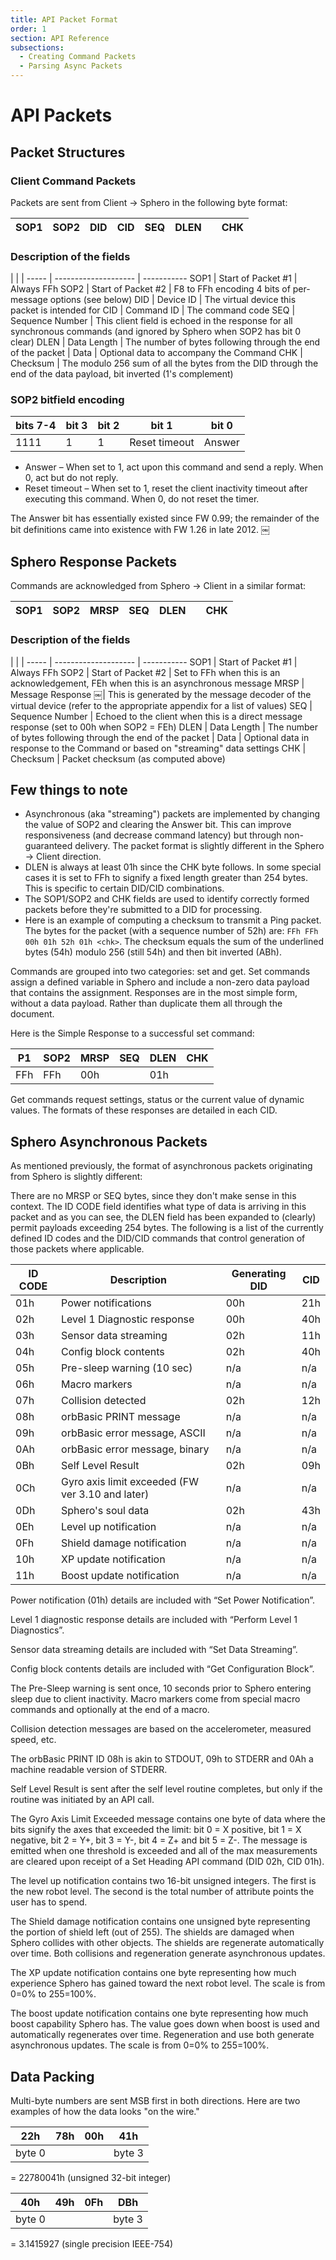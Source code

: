 ```yaml
---
title: API Packet Format
order: 1
section: API Reference
subsections:
  - Creating Command Packets
  - Parsing Async Packets
---
```


# API Packets

## Packet Structures

### Client Command Packets

Packets are sent from Client → Sphero in the following byte format:

SOP1 | SOP2 | DID | CID | SEQ | DLEN | <data> | CHK
-----|------|-----|-----|-----|------|--------|----

### Description of the fields

|      |                      |
-----  | -------------------- | -----------
SOP1   | Start of Packet #1   | Always FFh
SOP2   | Start of Packet #2   | F8 to FFh encoding 4 bits of per-message options (see below)
DID    | Device ID            | The virtual device this packet is intended for
CID    | Command ID           | The command code
SEQ    | Sequence Number      | This client field is echoed in the response for all synchronous commands (and ignored by Sphero when SOP2 has bit 0 clear)
DLEN   | Data Length          | The number of bytes following through the end of the packet
<data> | Data                 | Optional data to accompany the Command
CHK    | Checksum             | The modulo 256 sum of all the bytes from the DID through the end of the data payload, bit inverted (1's complement)

### SOP2 bitfield encoding

bits 7-4  | bit 3   | bit 2   | bit 1           | bit 0
--------- | ------- | ------- | --------------- | -----
1111      | 1       | 1       | Reset timeout   | Answer

* Answer – When set to 1, act upon this command and send a reply.
  When 0, act but do not reply.
* Reset timeout – When set to 1, reset the client inactivity timeout after executing this command.
  When 0, do not reset the timer.

The Answer bit has essentially existed since FW 0.99; the remainder of the bit definitions came into existence with FW 1.26 in late 2012.
￼
## Sphero Response Packets

Commands are acknowledged from Sphero → Client in a similar format:

SOP1  | SOP2   | MRSP   | SEQ   | DLEN   | <data>   | CHK
----- | ------ | ------ | ----- | ------ | -------- | ----

### Description of the fields

|      |                      |
-----  | -------------------- | -----------
SOP1   | Start of Packet #1   | Always FFh
SOP2   | Start of Packet #2   | Set to FFh when this is an acknowledgement, FEh when this is an asynchronous message
MRSP   | Message Response    ￼| This is generated by the message decoder of the virtual device (refer to the appropriate appendix for a list of values)
SEQ    | Sequence Number      | Echoed to the client when this is a direct message response (set to 00h when SOP2 = FEh)
DLEN   | Data Length          | The number of bytes following through the end of the packet
<data> | Data                 | Optional data in response to the Command or based on "streaming" data settings
CHK    | Checksum             | Packet checksum (as computed above)

## Few things to note

* Asynchronous (aka "streaming") packets are implemented by changing the value of SOP2 and clearing the Answer bit.
  This can improve responsiveness (and decrease command latency) but through non-guaranteed delivery.
  The packet format is slightly different in the Sphero → Client direction.
* DLEN is always at least 01h since the CHK byte follows.
  In some special cases it is set to FFh to signify a fixed <data> length greater than 254 bytes.
  This is specific to certain DID/CID combinations.
* The SOP1/SOP2 and CHK fields are used to identify correctly formed packets before they're submitted to a DID for processing.
* Here is an example of computing a checksum to transmit a Ping packet.
  The bytes for the packet (with a sequence number of 52h) are: `FFh FFh 00h 01h 52h 01h <chk>`.
  The checksum equals the sum of the underlined bytes (54h) modulo 256 (still 54h) and then bit inverted (ABh).

Commands are grouped into two categories: set and get.
Set commands assign a defined variable in Sphero and include a non-zero data payload that contains the assignment.
Responses are in the most simple form, without a data payload.
Rather than duplicate them all through the document.

Here is the Simple Response to a successful set command:

P1   | SOP2   | MRSP   | SEQ        | DLEN   | CHK
---- | ------ | ------ | ---------- | ------ | -----
FFh  | FFh    | 00h    | <echoed>   | 01h    | <computed>

Get commands request settings, status or the current value of dynamic values.
The formats of these responses are detailed in each CID.

## Sphero Asynchronous Packets

As mentioned previously, the format of asynchronous packets originating from Sphero is slightly different:

There are no MRSP or SEQ bytes, since they don't make sense in this context.
The ID CODE field identifies what type of data is arriving in this packet and as you can see, the DLEN field has been expanded to (clearly) permit payloads exceeding 254 bytes.
The following is a list of the currently defined ID codes and the DID/CID commands that control generation of those packets where applicable.

ID CODE  | Description                                      | Generating DID   | CID
-------- | -------------                                    | ---------------- | ----
01h      | Power notifications                              | 00h              | 21h
02h      | Level 1 Diagnostic response                      | 00h              | 40h
03h      | Sensor data streaming                            | 02h              | 11h
04h      | Config block contents                            | 02h              | 40h
05h      | Pre-sleep warning (10 sec)                       | n/a              | n/a
06h      | Macro markers                                    | n/a              | n/a
07h      | Collision detected                               | 02h              | 12h
08h      | orbBasic PRINT message                           | n/a              | n/a
09h      | orbBasic error message, ASCII                    | n/a              | n/a
0Ah      | orbBasic error message, binary                   | n/a              | n/a
0Bh      | Self Level Result                                | 02h              | 09h
0Ch      | Gyro axis limit exceeded (FW ver 3.10 and later) | n/a              | n/a
0Dh      | Sphero's soul data                               | 02h              | 43h
0Eh      | Level up notification                            | n/a              | n/a
0Fh      | Shield damage notification                       | n/a              | n/a
10h      | XP update notification                           | n/a              | n/a
11h      | Boost update notification                        | n/a              | n/a

Power notification (01h) details are included with “Set Power Notification”.

Level 1 diagnostic response details are included with “Perform Level 1 Diagnostics”.

Sensor data streaming details are included with “Set Data Streaming”.

Config block contents details are included with “Get Configuration Block”.

The Pre-Sleep warning is sent once, 10 seconds prior to Sphero entering sleep due to client inactivity.
Macro markers come from special macro commands and optionally at the end of a macro.

Collision detection messages are based on the accelerometer, measured speed, etc.

The orbBasic PRINT ID 08h is akin to STDOUT, 09h to STDERR and 0Ah a machine readable version of STDERR.

Self Level Result is sent after the self level routine completes, but only if the routine was initiated by an API call.

The Gyro Axis Limit Exceeded message contains one byte of data where the bits signify the axes that exceeded the limit: bit 0 = X positive, bit 1 = X negative, bit 2 = Y+, bit 3 = Y-, bit 4 = Z+ and bit 5 = Z-.
The message is emitted when one threshold is exceeded and all of the max measurements are cleared upon receipt of a Set Heading API command (DID 02h, CID 01h).

The level up notification contains two 16-bit unsigned integers.
The first is the new robot level.
The second is the total number of attribute points the user has to spend.

The Shield damage notification contains one unsigned byte representing the portion of shield left (out of 255).
The shields are damaged when Sphero collides with other objects.
The shields are regenerate automatically over time.
Both collisions and regeneration generate asynchronous updates.

The XP update notification contains one byte representing how much experience Sphero has gained toward the next robot level.
The scale is from 0=0% to 255=100%.

The boost update notification contains one byte representing how much boost capability Sphero has.
The value goes down when boost is used and automatically regenerates over time.
Regeneration and use both generate asynchronous updates.
The scale is from 0=0% to 255=100%.

## Data Packing

Multi-byte numbers are sent MSB first in both directions.
Here are two examples of how the data looks "on the wire."

22h     | 78h      | 00h   | 41h
------- | -------- | ----- | -------
byte 0  |          |       | byte 3

= 22780041h (unsigned 32-bit integer)

40h     | 49h      | 0Fh   | DBh
------- | -------- | ----- | -------
byte 0  |          |       | byte 3

= 3.1415927 (single precision IEEE-754)


